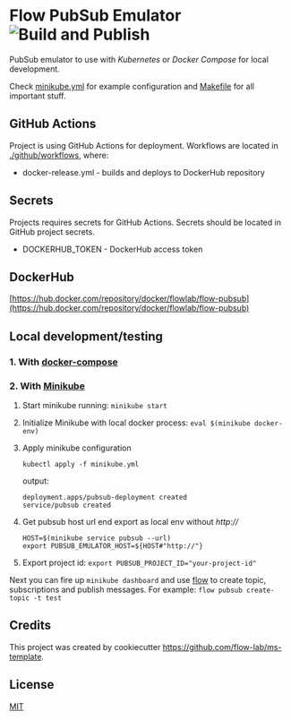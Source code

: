 # Flow PubSub Emulator ![Build and Publish](https://github.com/flow-lab/flow-pubsub/workflows/Build%20and%20Publish/badge.svg?branch=master)

PubSub emulator to use with _Kubernetes_ or _Docker Compose_ for local development. 

Check [minikube.yml](./minikube.yml) for example configuration and [Makefile](./Makefile) for all important stuff.

## GitHub Actions

Project is using GitHub Actions for deployment. Workflows are located in [./github/workflows](./.github/workflows), where:

- docker-release.yml - builds and deploys to DockerHub repository

## Secrets

Projects requires secrets for GitHub Actions. Secrets should be located in GitHub project secrets.

- DOCKERHUB_TOKEN - DockerHub access token

## DockerHub

[https://hub.docker.com/repository/docker/flowlab/flow-pubsub](https://hub.docker.com/repository/docker/flowlab/flow-pubsub)

## Local development/testing

### 1. With [docker-compose](./docker-compose.yml)

### 2. With [Minikube](./minikube.yml)

1. Start minikube running: `minikube start`

2. Initialize Minikube with local docker process: `eval $(minikube docker-env)`

3. Apply minikube configuration

    `kubectl apply -f minikube.yml`
    
    output:
    ```
    deployment.apps/pubsub-deployment created
    service/pubsub created
    ```

4. Get pubsub host url end export as local env without _http://_

    ```
    HOST=$(minikube service pubsub --url)
    export PUBSUB_EMULATOR_HOST=${HOST#"http://"}
    ```

5. Export project id: `export PUBSUB_PROJECT_ID="your-project-id"`

Next you can fire up `minikube dashboard` and use [flow](https://github.com/flow-lab/flow#pubsub) to create topic, 
subscriptions and publish messages. For example: `flow pubsub create-topic -t test`

## Credits

This project was created by cookiecutter https://github.com/flow-lab/ms-template.

## License

[MIT](https://choosealicense.com/licenses/mit/)